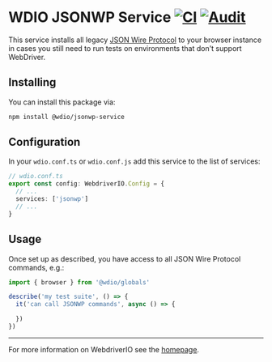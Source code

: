 WDIO JSONWP Service [![CI](https://github.com/webdriverio-community/wdio-jsonwp-service/actions/workflows/ci.yml/badge.svg)](https://github.com/webdriverio-community/wdio-jsonwp-service/actions/workflows/ci.yml) [![Audit](https://github.com/webdriverio-community/wdio-jsonwp-service/actions/workflows/audit.yml/badge.svg)](https://github.com/webdriverio-community/wdio-jsonwp-service/actions/workflows/audit.yml)
==========

This service installs all legacy [JSON Wire Protocol](https://www.selenium.dev/documentation/legacy/json_wire_protocol/) to your browser instance in cases you still need to run tests on environments that don't support WebDriver.

## Installing

You can install this package via:

```sh
npm install @wdio/jsonwp-service
```

## Configuration

In your `wdio.conf.ts` or `wdio.conf.js` add this service to the list of services:

```ts
// wdio.conf.ts
export const config: WebdriverIO.Config = {
  // ...
  services: ['jsonwp']
  // ...
}
```

## Usage

Once set up as described, you have access to all JSON Wire Protocol commands, e.g.:

```ts
import { browser } from '@wdio/globals'

describe('my test suite', () => {
  it('can call JSONWP commands', async () => {

  })
})
```

---

For more information on WebdriverIO see the [homepage](https://webdriver.io).

